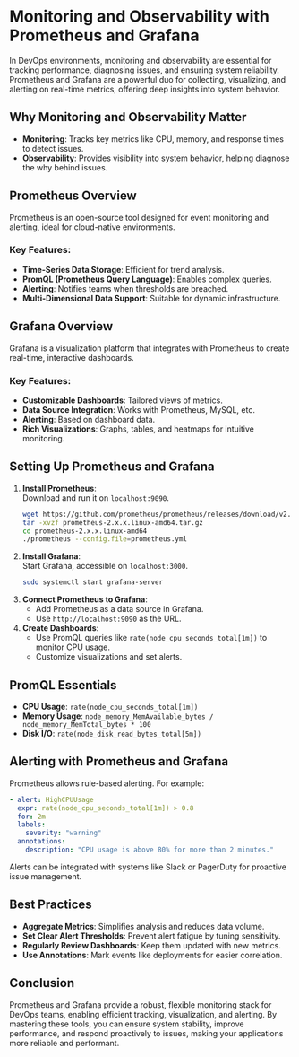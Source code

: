 
# Monitoring and Observability with Prometheus and Grafana

In DevOps environments, monitoring and observability are essential for tracking performance, diagnosing issues, and ensuring system reliability. Prometheus and Grafana are a powerful duo for collecting, visualizing, and alerting on real-time metrics, offering deep insights into system behavior.

## Why Monitoring and Observability Matter
- **Monitoring**: Tracks key metrics like CPU, memory, and response times to detect issues.
- **Observability**: Provides visibility into system behavior, helping diagnose the why behind issues.

## Prometheus Overview
Prometheus is an open-source tool designed for event monitoring and alerting, ideal for cloud-native environments.

### Key Features:
- **Time-Series Data Storage**: Efficient for trend analysis.
- **PromQL (Prometheus Query Language)**: Enables complex queries.
- **Alerting**: Notifies teams when thresholds are breached.
- **Multi-Dimensional Data Support**: Suitable for dynamic infrastructure.

## Grafana Overview
Grafana is a visualization platform that integrates with Prometheus to create real-time, interactive dashboards.

### Key Features:
- **Customizable Dashboards**: Tailored views of metrics.
- **Data Source Integration**: Works with Prometheus, MySQL, etc.
- **Alerting**: Based on dashboard data.
- **Rich Visualizations**: Graphs, tables, and heatmaps for intuitive monitoring.

## Setting Up Prometheus and Grafana
1. **Install Prometheus**:  
   Download and run it on `localhost:9090`.
   ```bash
   wget https://github.com/prometheus/prometheus/releases/download/v2.x.x/prometheus-2.x.x.linux-amd64.tar.gz
   tar -xvzf prometheus-2.x.x.linux-amd64.tar.gz
   cd prometheus-2.x.x.linux-amd64
   ./prometheus --config.file=prometheus.yml
   ```
2. **Install Grafana**:  
   Start Grafana, accessible on `localhost:3000`.
   ```bash
   sudo systemctl start grafana-server
   ```
3. **Connect Prometheus to Grafana**:
   - Add Prometheus as a data source in Grafana.
   - Use `http://localhost:9090` as the URL.
4. **Create Dashboards**:
   - Use PromQL queries like `rate(node_cpu_seconds_total[1m])` to monitor CPU usage.
   - Customize visualizations and set alerts.

## PromQL Essentials
- **CPU Usage**: `rate(node_cpu_seconds_total[1m])`
- **Memory Usage**: `node_memory_MemAvailable_bytes / node_memory_MemTotal_bytes * 100`
- **Disk I/O**: `rate(node_disk_read_bytes_total[5m])`

## Alerting with Prometheus and Grafana
Prometheus allows rule-based alerting. For example:
```yaml
- alert: HighCPUUsage
  expr: rate(node_cpu_seconds_total[1m]) > 0.8
  for: 2m
  labels:
    severity: "warning"
  annotations:
    description: "CPU usage is above 80% for more than 2 minutes."
```
Alerts can be integrated with systems like Slack or PagerDuty for proactive issue management.

## Best Practices
- **Aggregate Metrics**: Simplifies analysis and reduces data volume.
- **Set Clear Alert Thresholds**: Prevent alert fatigue by tuning sensitivity.
- **Regularly Review Dashboards**: Keep them updated with new metrics.
- **Use Annotations**: Mark events like deployments for easier correlation.

## Conclusion
Prometheus and Grafana provide a robust, flexible monitoring stack for DevOps teams, enabling efficient tracking, visualization, and alerting. By mastering these tools, you can ensure system stability, improve performance, and respond proactively to issues, making your applications more reliable and performant.
